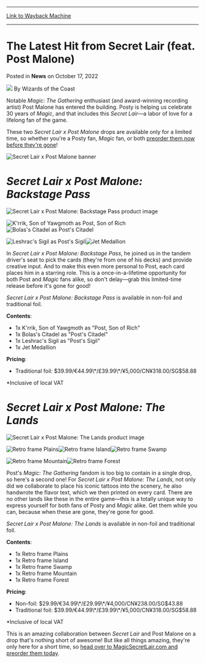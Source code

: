 
---
[Link to Wayback Machine](https://web.archive.org/web/20221018093224/https://magic.wizards.com//en/articles/archive/news/latest-hit-secret-lair-feat-post-malone-2022-10-17)

[_metadata_:author]:- "Wizards of the Coast"
[_metadata_:description]:- "Post Malone and Secret Lair team up for a duet of drops you can't miss!"
[_metadata_:generator]:- "Drupal 7 (http://drupal.org)"
[_metadata_:node]:- "1608124"
[_metadata_:publish_date]:- "2022-10-17"
[_metadata_:source]:- "div-main-content"
[_metadata_:title]:- "The Latest Hit from Secret Lair (feat. Post Malone)"
[_metadata_:wayback_capture_timestamp]:- "2022-10-18 09:32:24"
[_metadata_:wayback_raw_url]:- "https://web.archive.org/web/20221018093224id_/https://magic.wizards.com//en/articles/archive/news/latest-hit-secret-lair-feat-post-malone-2022-10-17"
[_metadata_:wayback_url]:- "https://magic.wizards.com//en/articles/archive/news/latest-hit-secret-lair-feat-post-malone-2022-10-17"
---


The Latest Hit from Secret Lair (feat. Post Malone)
===================================================



 Posted in **News**
 on October 17, 2022 






![](https://media.magic.wizards.com/styles/auth_small/public/images/person/wizards_author.jpg)
By Wizards of the Coast











Notable *Magic: The Gathering* enthusiast (and award-winning recording artist) Post Malone has entered the building. Posty is helping us celebrate 30 years of *Magic*, and that includes this *Secret Lair*—a labor of love for a lifelong fan of the game.


These two *Secret Lair x Post Malone* drops are available only for a limited time, so whether you're a Posty fan, *Magic* fan, or both [preorder them now before they're gone](https://secretlair.wizards.com/#post-malone?utm_source=daily_mtg&utm_medium=article_announcement&utm_campaign=october-superdrop-2022)!


![Secret Lair x Post Malone banner](https://media.wizards.com/2022/images/daily/05jdaeoqt5k.jpg)


*Secret Lair x Post Malone: Backstage Pass*
===========================================


![Secret Lair x Post Malone: Backstage Pass product image](https://media.wizards.com/2022/images/daily/6m3gyyfnmzp.jpg)


![K'rrik, Son of Yawgmoth as Post, Son of Rich](https://media.wizards.com/2022/images/daily/w0o890988yt.png)![Bolas's Citadel as Post's Citadel](https://media.wizards.com/2022/images/daily/wslm8bgz97y.png)


![Leshrac's Sigil as Post's Sigil](https://media.wizards.com/2022/images/daily/zdumst9zo9z.png)![Jet Medallion](https://media.wizards.com/2022/images/daily/rf8cwjq2yjm.png)


In *Secret Lair x Post Malone: Backstage Pass*, he joined us in the tandem driver's seat to pick the cards (they're from one of his decks) and provide creative input. And to make this even more personal to Post, each card places him in a starring role. This is a once-in-a-lifetime opportunity for both Post and *Magic* fans alike, so don't delay—grab this limited-time release before it's gone for good!


*Secret Lair x Post Malone: Backstage Pass* is available in non-foil and traditional foil.


**Contents**:


* 1x K'rrik, Son of Yawgmoth as "Post, Son of Rich"
* 1x Bolas's Citadel as "Post's Citadel"
* 1x Leshrac's Sigil as "Post's Sigil"
* 1x Jet Medallion

**Pricing**:


* Traditional foil: $39.99/€44.99\*/£39.99\*/¥5,000/CN¥318.00/SG$58.88  

 \*Inclusive of local VAT

*Secret Lair x Post Malone: The Lands*
======================================


![Secret Lair x Post Malone: The Lands product image](https://media.wizards.com/2022/images/daily/6gyekm7kp2g.jpg)


![Retro frame Plains](https://media.wizards.com/2022/images/daily/a9skf22p3xv.png)![Retro frame Island](https://media.wizards.com/2022/images/daily/hg1a4g6wrre.png)![Retro frame Swamp](https://media.wizards.com/2022/images/daily/rn2enn9l1k6.png)


![Retro frame Mountain](https://media.wizards.com/2022/images/daily/p5w2wrhefq6.png)![Retro frame Forest](https://media.wizards.com/2022/images/daily/zimu7nh3r3a.png)


Post's *Magic: The Gathering* fandom is too big to contain in a single drop, so here's a second one! For *Secret Lair x Post Malone: The Lands*, not only did we collaborate to place his iconic tattoos into the scenery, he also handwrote the flavor text, which we then printed on every card. There are no other lands like these in the entire game—this is a totally unique way to express yourself for both fans of Posty and *Magic* alike. Get them while you can, because when these are gone, they're gone for good.


*Secret Lair x Post Malone: The Lands* is available in non-foil and traditional foil.


**Contents**:


* 1x Retro frame Plains
* 1x Retro frame Island
* 1x Retro frame Swamp
* 1x Retro frame Mountain
* 1x Retro frame Forest

**Pricing**:


* Non-foil: $29.99/€34.99\*/£29.99\*/¥4,000/CN¥238.00/SG$43.88
* Traditional foil: $39.99/€44.99\*/£39.99\*/¥5,000/CN¥318.00/SG$58.88  

 \*Inclusive of local VAT

This is an amazing collaboration between *Secret Lair* and Post Malone on a drop that's nothing short of awesome! But like all things amazing, they're only here for a short time, so [head over to MagicSecretLair.com and preorder them today](https://secretlair.wizards.com/#post-malone?utm_source=daily_mtg&utm_medium=article_announcement&utm_campaign=october-superdrop-2022).







